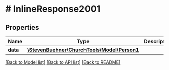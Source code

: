 # # InlineResponse2001

## Properties

Name | Type | Description | Notes
------------ | ------------- | ------------- | -------------
**data** | [**\StevenBuehner\ChurchTools\Model\Person1**](Person1.md) |  | [optional]

[[Back to Model list]](../../README.md#models) [[Back to API list]](../../README.md#endpoints) [[Back to README]](../../README.md)
